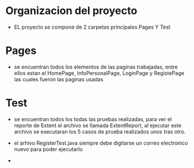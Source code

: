 # Organizacion del proyecto
- EL proyecto se compone de 2 carpetas principales Pages Y Test 

# Pages
- se encuentran todos los elementos de las paginas trabajadas, entre ellos estan el HomePage, InfoPersonalPage, LoginPage y RegistePage las cuales fueron las paginas usadas

# Test
- se encuentran todos los todas las pruebas realizadas, para ver el reporte de Extent el archivo se llamada ExtentReport, al ejecutar este archivo se esecutaran los 5 casos de prueba realizados unos tras otro.

- el arhivo RegisterTest.java siempre debe digitarse un correo electronico nuevo para poder ejecutarlo

-